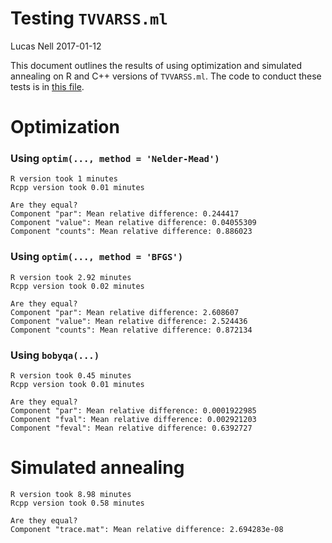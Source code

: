 Testing `TVVARSS.ml`
================
Lucas Nell
2017-01-12

This document outlines the results of using optimization and simulated annealing on R and C++ versions of `TVVARSS.ml`. The code to conduct these tests is in [this file](./initial_testing_files/TVVARSS.ml_testing.R).

Optimization
============

### Using `optim(..., method = 'Nelder-Mead')`

    R version took 1 minutes
    Rcpp version took 0.01 minutes

    Are they equal?
    Component "par": Mean relative difference: 0.244417
    Component "value": Mean relative difference: 0.04055309
    Component "counts": Mean relative difference: 0.886023

### Using `optim(..., method = 'BFGS')`

    R version took 2.92 minutes
    Rcpp version took 0.02 minutes

    Are they equal?
    Component "par": Mean relative difference: 2.608607
    Component "value": Mean relative difference: 2.524436
    Component "counts": Mean relative difference: 0.872134

### Using `bobyqa(...)`

    R version took 0.45 minutes
    Rcpp version took 0.01 minutes

    Are they equal?
    Component "par": Mean relative difference: 0.0001922985
    Component "fval": Mean relative difference: 0.002921203
    Component "feval": Mean relative difference: 0.6392727

Simulated annealing
===================

    R version took 8.98 minutes
    Rcpp version took 0.58 minutes

    Are they equal?
    Component "trace.mat": Mean relative difference: 2.694283e-08
